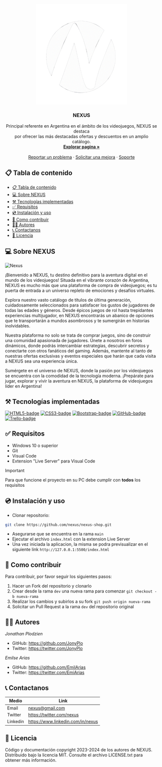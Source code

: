 <!-- PROJECT LOGO -->
<div align="center">
  <a href="https://nexus-89i.netlify.app/">
    <img src="./img/nexus-logo.png" alt="Nexus" width="300" />
  </a>

  <h3>NEXUS</h3>

  <p>
    Principal referente en Argentina en el ámbito de los videojuegos, NEXUS se destaca<br>
    por ofrecer las más destacadas ofertas y descuentos en un amplio catálogo.
    <br />
    <a href="https://nexus-89i.netlify.app/">
      <strong>Explorar pagina »</strong>
    </a>
    <br />
    <br />
    <a href="https://nexus-89i.netlify.app/">Reportar un problema</a>
      ·
    <a href="https://nexus-89i.netlify.app/">Solicitar una mejora</a>
      ·
    <a href="https://nexus-89i.netlify.app/">Soporte</a>
  </p>
</div>

## 📋 Tabla de contenido

- [📋 Tabla de contenido](#-tabla-de-contenido)
- [💻 Sobre NEXUS](#-sobre-nexus)
- [⚒️ Tecnologías implementadas](#️-tecnologías-implementadas)
- [✅ Requisitos](#-requisitos)
- [💿 Instalación y uso](#-instalación-y-uso)
- [🤝 Como contribuir](#-como-contribuir)
- [👨‍💻 Autores](#-autores)
- [📞 Contactanos](#-contactanos)
- [📄 Licencia](#-licencia)

## 💻 Sobre NEXUS

![Nexus](/img/nexus-page.png)

¡Bienvenido a NEXUS, tu destino definitivo para la aventura digital en el mundo de los videojuegos! Situada en el vibrante corazón de Argentina, NEXUS es mucho más que una plataforma de compra de videojuegos; es tu puerta de entrada a un universo repleto de emociones y desafíos virtuales.

Explora nuestro vasto catálogo de títulos de última generación, cuidadosamente seleccionados para satisfacer los gustos de jugadores de todas las edades y géneros. Desde épicos juegos de rol hasta trepidantes experiencias multijugador, en NEXUS encontrarás un abanico de opciones que te transportarán a mundos asombrosos y te sumergirán en historias inolvidables.

Nuestra plataforma no solo se trata de comprar juegos, sino de construir una comunidad apasionada de jugadores. Únete a nosotros en foros dinámicos, donde podrás intercambiar estrategias, descubrir secretos y conectarte con otros fanáticos del gaming. Además, mantente al tanto de nuestras ofertas exclusivas y eventos especiales que harán que cada visita a NEXUS sea una experiencia única.

Sumérgete en el universo de NEXUS, donde la pasión por los videojuegos se encuentra con la comodidad de la tecnología moderna. ¡Prepárate para jugar, explorar y vivir la aventura en NEXUS, la plataforma de videojuegos líder en Argentina!

## ⚒️ Tecnologías implementadas

[![HTML5-badge]][HTML5-url]
[![CSS3-badge]][CSS3-url]
[![Bootstrap-badge]][Bootstrap-url]
[![GitHub-badge]][GitHub-url]
[![Trello-badge]][Trello-url]

## ✅ Requisitos

* Windows 10 o superior
* Git
* Visual Code
* Extension "Live Server" para Visual Code

> [!IMPORTANT]
> Para que funcione el proyecto en su PC debe cumplir con **todos** los requisitos

## 💿 Instalación y uso

* Clonar repositorio:

```bash
git clone https://github.com/nexus/nexus-shop.git
```

* Asegurarse que se encuentra en la rama `main`
* Ejecutar el archivo `index.html` con la extension Live Server
* Una vez iniciada la aplicacion, la misma se podra previsualizar en el siguiente link `http://127.0.0.1:5500/index.html`

## 🤝 Como contribuir

Para contribuir, por favor seguir los siguientes pasos:

1. Hacer un Fork del repositorio y clonarlo
2. Crear desde la rama `dev` una nueva rama para comenzar `git checkout -b nueva-rama`
3. Realizar los cambios y subirlos a su fork `git push origin nueva-rama`
4. Solicitar un Pull Request a la rama `dev` del repositorio original

## 👨‍💻 Autores

_Jonathan Plodzien_
* GitHub: https://github.com/JonyPlo
* Twitter: https://twitter.com/JonyPlo

_Emilse Arias_
* GitHub: https://github.com/EmilArias
* Twitter: https://twitter.com/EmiArias

## 📞 Contactanos

| Medio | Link |
|---|---|
Email | nexus@gmail.com
Twitter | https://twitter.com/nexus
Linkedin | https://www.linkedin.com/in/nexus

## 📄 Licencia

Código y documentación copyright 2023-2024 de los autores de NEXUS. Distribuido bajo la licencia MIT. Consulte el archivo LICENSE.txt para obtener más información.

<!-- MARKDOWN LINKS & IMAGES -->

[HTML5-badge]: https://img.shields.io/badge/HTML5-E34F26?style=for-the-badge&logo=html5&logoColor=white
[HTML5-url]: https://html.com/
[CSS3-badge]: https://img.shields.io/badge/CSS3-1572B6?style=for-the-badge&logo=css3&logoColor=white
[CSS3-url]: https://www.w3.org/Style/CSS/
[Bootstrap-badge]: https://img.shields.io/badge/Bootstrap-7952B3?style=for-the-badge&logo=bootstrap&logoColor=white
[Bootstrap-url]: https://getbootstrap.com/
[GitHub-badge]: https://img.shields.io/badge/GitHub-100000?style=for-the-badge&logo=github&logoColor=white
[GitHub-url]: https://github.com/
[Trello-badge]: https://img.shields.io/badge/Trello-0052CC?style=for-the-badge&logo=trello&logoColor=white
[Trello-url]: https://trello.com/>